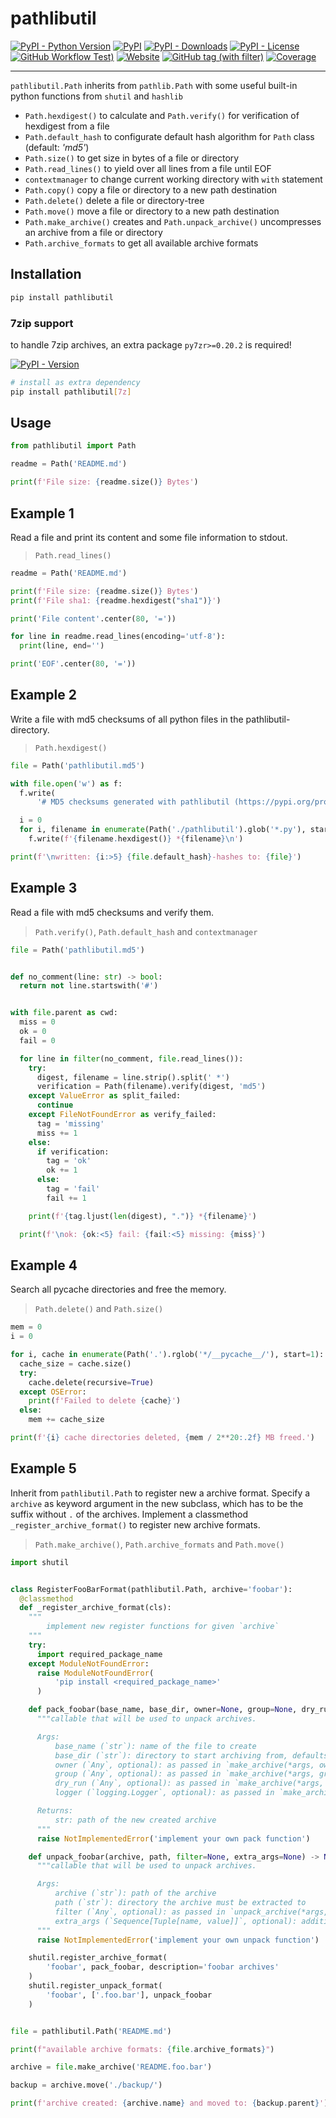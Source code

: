 # pathlibutil

[![PyPI - Python Version](https://img.shields.io/pypi/pyversions/pathlibutil)](https://pypi.org/project/pathlibutil/)
[![PyPI](https://img.shields.io/pypi/v/pathlibutil)](https://pypi.org/project/pathlibutil/)
[![PyPI - Downloads](https://img.shields.io/pypi/dm/pathlibutil)](https://pypi.org/project/pathlibutil/)
[![PyPI - License](https://img.shields.io/pypi/l/pathlibutil)](https://raw.githubusercontent.com/d-chris/pathlibutil/main/LICENSE)
[![GitHub Workflow Test)](https://img.shields.io/github/actions/workflow/status/d-chris/pathlibutil/pytest.yml?logo=github&label=pytest)](https://github.com/d-chris/pathlibutil/actions/workflows/pytest.yml)
[![Website](https://img.shields.io/website?url=https%3A%2F%2Fd-chris.github.io%2Fpathlibutil&up_message=pdoc&logo=github&label=documentation)](https://d-chris.github.io/pathlibutil)
[![GitHub tag (with filter)](https://img.shields.io/github/v/tag/d-chris/pathlibutil?logo=github&label=github)](https://github.com/d-chris/pathlibutil)
[![Coverage](https://img.shields.io/website?url=https%3A%2F%2Fd-chris.github.io%2Fpathlibutil%2Fhtmlcov&up_message=available&down_message=missing&logo=codecov&label=coverage)](https://d-chris.github.io/pathlibutil/htmlcov)

---

`pathlibutil.Path` inherits from  `pathlib.Path` with some useful built-in python functions from `shutil` and `hashlib`

- `Path.hexdigest()` to calculate and `Path.verify()` for verification of hexdigest from a file
- `Path.default_hash` to configurate default hash algorithm for `Path` class (default: *'md5'*)
- `Path.size()` to get size in bytes of a file or directory
- `Path.read_lines()` to yield over all lines from a file until EOF
- `contextmanager` to change current working directory with `with` statement
- `Path.copy()` copy a file or directory to a new path destination
- `Path.delete()` delete a file or directory-tree
- `Path.move()` move a file or directory to a new path destination
- `Path.make_archive()` creates and `Path.unpack_archive()` uncompresses an archive from a file or directory
- `Path.archive_formats` to get all available archive formats
  
## Installation

```bash
pip install pathlibutil
```

### 7zip support

to handle 7zip archives, an extra package `py7zr>=0.20.2` is required!

[![PyPI - Version](https://img.shields.io/pypi/v/py7zr?logo=python&logoColor=white&label=py7zr&color=FFFF33)](https://pypi.org/project/py7zr/)

```bash
# install as extra dependency
pip install pathlibutil[7z]
```

## Usage

```python
from pathlibutil import Path

readme = Path('README.md')

print(f'File size: {readme.size()} Bytes')
```

## Example 1

Read a file and print its content and some file information to stdout.
> `Path.read_lines()`

```python
readme = Path('README.md')

print(f'File size: {readme.size()} Bytes')
print(f'File sha1: {readme.hexdigest("sha1")}')

print('File content'.center(80, '='))

for line in readme.read_lines(encoding='utf-8'):
  print(line, end='')

print('EOF'.center(80, '='))
```

## Example 2

Write a file with md5 checksums of all python files in the pathlibutil-directory.
> `Path.hexdigest()`

```python
file = Path('pathlibutil.md5')

with file.open('w') as f:
  f.write(
      '# MD5 checksums generated with pathlibutil (https://pypi.org/project/pathlibutil/)\n\n')

  i = 0
  for i, filename in enumerate(Path('./pathlibutil').glob('*.py'), start=1):
    f.write(f'{filename.hexdigest()} *{filename}\n')

print(f'\nwritten: {i:>5} {file.default_hash}-hashes to: {file}')
```

## Example 3

Read a file with md5 checksums and verify them.
> `Path.verify()`, `Path.default_hash` and `contextmanager`

```python
file = Path('pathlibutil.md5')


def no_comment(line: str) -> bool:
  return not line.startswith('#')


with file.parent as cwd:
  miss = 0
  ok = 0
  fail = 0

  for line in filter(no_comment, file.read_lines()):
    try:
      digest, filename = line.strip().split(' *')
      verification = Path(filename).verify(digest, 'md5')
    except ValueError as split_failed:
      continue
    except FileNotFoundError as verify_failed:
      tag = 'missing'
      miss += 1
    else:
      if verification:
        tag = 'ok'
        ok += 1
      else:
        tag = 'fail'
        fail += 1

    print(f'{tag.ljust(len(digest), ".")} *{filename}')

  print(f'\nok: {ok:<5} fail: {fail:<5} missing: {miss}')
```

## Example 4

Search all pycache directories and free the memory.
> `Path.delete()` and `Path.size()`

```python
mem = 0
i = 0

for i, cache in enumerate(Path('.').rglob('*/__pycache__/'), start=1):
  cache_size = cache.size()
  try:
    cache.delete(recursive=True)
  except OSError:
    print(f'Failed to delete {cache}')
  else:
    mem += cache_size

print(f'{i} cache directories deleted, {mem / 2**20:.2f} MB freed.')
```

## Example 5

Inherit from `pathlibutil.Path` to register new a archive format.
Specify a `archive` as keyword argument in the new subclass, which has to be the suffix without `.` of the archives.
Implement a classmethod `_register_archive_format()` to register new archive formats.
> `Path.make_archive()`, `Path.archive_formats` and `Path.move()`

```python
import shutil


class RegisterFooBarFormat(pathlibutil.Path, archive='foobar'):
  @classmethod
  def _register_archive_format(cls):
    """ 
        implement new register functions for given `archive`
    """
    try:
      import required_package_name
    except ModuleNotFoundError:
      raise ModuleNotFoundError(
          'pip install <required_package_name>'
      )

    def pack_foobar(base_name, base_dir, owner=None, group=None, dry_run=None, logger=None) -> str:
      """callable that will be used to unpack archives.

      Args:
          base_name (`str`): name of the file to create
          base_dir (`str`): directory to start archiving from, defaults to `os.curdir`
          owner (`Any`, optional): as passed in `make_archive(*args, owner=None, **kwargs)`. Defaults to None.
          group (`Any`, optional): as passed in `make_archive(*args, group=None, **kwargs)`. Defaults to None.
          dry_run (`Any`, optional): as passed in `make_archive(*args, dry_run=None, **kwargs)`. Defaults to None.
          logger (`logging.Logger`, optional): as passed in `make_archive(*args, logger=None, **kwargs)`. Defaults to None.

      Returns:
          str: path of the new created archive
      """
      raise NotImplementedError('implement your own pack function')

    def unpack_foobar(archive, path, filter=None, extra_args=None) -> None:
      """callable that will be used to unpack archives. 

      Args:
          archive (`str`): path of the archive
          path (`str`): directory the archive must be extracted to
          filter (`Any`, optional): as passed in `unpack_archive(*args, filter=None, **kwargs)`. Defaults to None.
          extra_args (`Sequence[Tuple[name, value]]`, optional): additional keyword arguments, specified by `register_unpack_format(*args, extra_args=None, **kwargs)`. Defaults to None.
      """
      raise NotImplementedError('implement your own unpack function')

    shutil.register_archive_format(
        'foobar', pack_foobar, description='foobar archives'
    )
    shutil.register_unpack_format(
        'foobar', ['.foo.bar'], unpack_foobar
    )


file = pathlibutil.Path('README.md')

print(f"available archive formats: {file.archive_formats}")

archive = file.make_archive('README.foo.bar')

backup = archive.move('./backup/')

print(f'archive created: {archive.name} and moved to: {backup.parent}')
```
